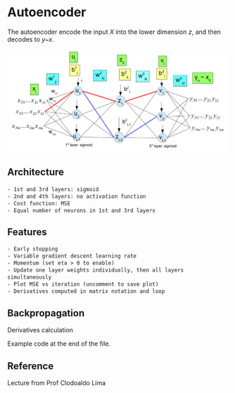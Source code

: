 # Autoencoder
The autoencoder encode the input *X* into the lower dimension *z*, and then decodes to *y~x*. 

![Autoencoder architecture.](./autoencoder.PNG)


## Architecture
    - 1st and 3rd layers: sigmoid
    - 2nd and 4th layers: no activation function
    - Cost function: MSE
    - Equal number of neurons in 1st and 3rd layers

## Features
    - Early stopping
    - Variable gradient descent learning rate
    - Momentum (set eta > 0 to enable)
    - Update one layer weights individually, then all layers simultaneously
    - Plot MSE vs iteration (uncomment to save plot)
    - Derivatives computed in matrix notation and loop

## Backpropagation
Derivatives calculation 

Example code at the end of the file.

## Reference
Lecture from Prof Clodoaldo Lima
